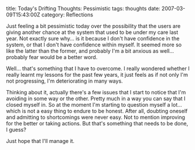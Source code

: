 title: Today's Drifting Thoughts: Pessimistic
tags: thoughts
date: 2007-03-09T15:43:00Z
category: Reflections

Just feeling a bit pessimistic today over the possibility that the users are giving another chance at the system that used to be under my care last year. Not exactly sure why… is it because I don't have confidence in the system, or that I don't have confidence within myself. It seemed more so like the latter than the former, and probably I'm a bit anxious as well… probably fear would be a better word.

Well… that's something that I have to overcome. I really wondered whether I really learnt my lessons for the past few years, it just feels as if not only I'm not progressing, I'm deteriorating in many ways.

Thinking about it, actually there's a few issues that I start to notice that I'm avoiding in some way or the other. Pretty much in a way you can say that I closed myself in. So at the moment I'm starting to question myself a lot… which is not a easy thing to endure to be honest. After all, doubting oneself and admitting to shortcomings were never easy. Not to mention improving for the better or taking actions. But that's something that needs to be done, I guess?

Just hope that I'll manage it.
